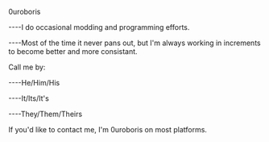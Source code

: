 0uroboris

  ----I do occasional modding and programming efforts.
  
  ----Most of the time it never pans out, but I'm always working in increments to become better and more consistant.

Call me by:

  ----He/Him/His
  
  ----It/Its/It's
  
  ----They/Them/Theirs

If you'd like to contact me, I'm 0uroboris on most platforms.
